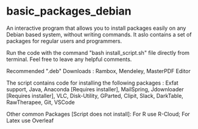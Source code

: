 # basic_packages_debian

An interactive program that allows you to install packages easily on any Debian based system, without writing commands.
It aslo contains a set of packages for regular users and programmers.

Run the code with the command "bash install_script.sh" file directly from terminal.
Feel free to leave any helpful comments.

Recommended ".deb" Downloads : Rambox, Mendeley, MasterPDF Editor

The script contains code for installing the following packages :
Exfat support, Java, Anaconda [Requires installer], MailSpring, Jdownloader [Requires installer], VLC, Disk-Utility, GParted, Clipit, Slack, DarkTable, RawTherapee, Git, VSCode

Other common Packages [Script does not install]:
For R use R-Cloud; For Latex use Overleaf
